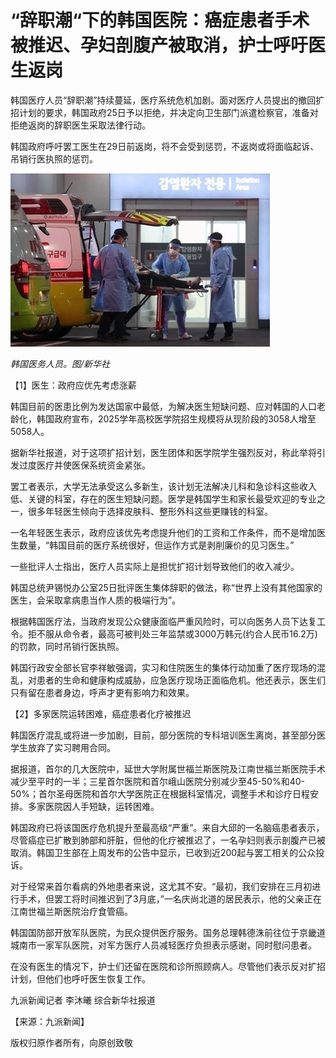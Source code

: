 # “辞职潮“下的韩国医院：癌症患者手术被推迟、孕妇剖腹产被取消，护士呼吁医生返岗

韩国医疗人员“辞职潮”持续蔓延，医疗系统危机加剧。面对医疗人员提出的撤回扩招计划的要求，韩国政府25日予以拒绝，并决定向卫生部门派遣检察官，准备对拒绝返岗的辞职医生采取法律行动。

韩国政府呼吁罢工医生在29日前返岗，将不会受到惩罚，不返岗或将面临起诉、吊销行医执照的惩罚。

![d107831ea11949c288624cf4f36aa27c.jpg](https://raw.githubusercontent.com/qqhsx/qqnews_image/main/2024/02/26/“辞职潮“下的韩国医院：癌症患者手术被推迟、孕妇剖腹产被取消，护士呼吁医生返岗/d107831ea11949c288624cf4f36aa27c.jpg)

_韩国医务人员。图/新华社_

【1】医生：政府应优先考虑涨薪

韩国目前的医患比例为发达国家中最低，为解决医生短缺问题、应对韩国的人口老龄化，韩国政府宣布，2025学年高校医学院招生规模将从现阶段的3058人增至5058人。

据新华社报道，对于这项扩招计划，医生团体和医学院学生强烈反对，称此举将引发过度医疗并使医保系统资金紧张。

罢工者表示，大学无法承受这么多新生，该计划无法解决儿科和急诊科这些收入低、关键的科室，存在的医生短缺问题。医学是韩国学生和家长最受欢迎的专业之一，很多年轻医生倾向于选择皮肤科、整形外科这些更赚钱的科室。

一名年轻医生表示，政府应该优先考虑提升他们的工资和工作条件，而不是增加医生数量，“韩国目前的医疗系统很好，但运作方式是剥削廉价的见习医生。”

一些批评人士指出，医疗人员实际上是担忧扩招计划导致他们的收入减少。

韩国总统尹锡悦办公室25日批评医生集体辞职的做法，称“世界上没有其他国家的医生，会采取拿病患当作人质的极端行为”。

根据韩国医疗法，当政府发现公众健康面临严重风险时，可以向医务人员下达复工令。拒不服从命令者，最高可被判处三年监禁或3000万韩元(约合人民币16.2万)的罚款，同时吊销行医执照。

韩国行政安全部长官李祥敏强调，实习和住院医生的集体行动加重了医疗现场的混乱，对患者的生命和健康构成威胁，应急医疗现场正面临危机。他还表示，医生们只有留在患者身边，呼声才更有影响力和效果。

【2】多家医院运转困难，癌症患者化疗被推迟

韩国医疗混乱或将进一步加剧，目前，部分医院的专科培训医生离岗，甚至部分医学生放弃了实习聘用合同。

据报道，首尔的几大医院中，延世大学附属世福兰斯医院及江南世福兰斯医院手术减少至平时的一半；三星首尔医院和首尔峨山医院分别减少至45-50%和40-50%；首尔圣母医院和首尔大学医院正在根据科室情况，调整手术和诊疗日程安排。多家医院因人手短缺，运转困难。

韩国政府已将该国医疗危机提升至最高级“严重”。来自大邱的一名脑癌患者表示，尽管癌症已扩散到肺部和肝脏，但他的化疗被推迟了，一名孕妇则表示剖腹产已被取消。韩国卫生部在上周发布的公告中显示，已收到近200起与罢工相关的公众投诉。

对于经常来首尔看病的外地患者来说，这尤其不安。“最初，我们安排在三月初进行手术，但罢工将时间推迟到了3月底，”一名庆尚北道的居民表示，他的父亲正在江南世福兰斯医院治疗食管癌。

韩国国防部开放军队医院，为民众提供医疗服务。国务总理韩德洙前往位于京畿道城南市一家军队医院，对军方医疗人员减轻医疗负担表示感谢，同时慰问患者。

在没有医生的情况下，护士们还留在医院和诊所照顾病人。尽管他们表示反对扩招计划，但他们也呼吁医生恢复工作。

九派新闻记者 李沐曦 综合新华社报道

【来源：九派新闻】

版权归原作者所有，向原创致敬

